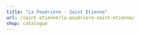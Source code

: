 ```yaml
---
title: "La Poudrière - Saint Etienne"
url: /saint-etienne/la-poudriere-saint-etienne/
shop: catalogue
---
```

